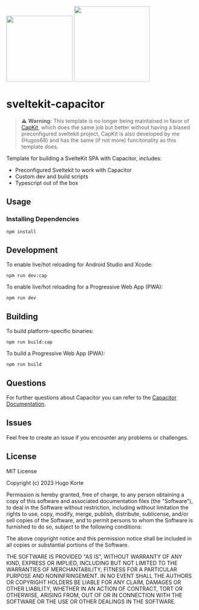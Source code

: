 <img width="175px" src="https://github.com/Hugos68/sveltekit-capacitor/assets/63101006/3b8324ff-f27d-48a3-a74d-f7aabb2f530e" />
<img width="200px" src="https://github.com/Hugos68/sveltekit-capacitor/assets/63101006/e748ecc6-2a2d-4dd5-95c2-4ff4cf8a307b" />

# sveltekit-capacitor

> ⚠️ **Warning:**
> This template is no longer being maintained in favor of [CapKit](https://github.com/Hugos68/capkit), which does the same job but better without having a biased preconfigured sveltekit project, CapKit is also developed by me (Hugos68) and has the same (if not more) funcitonality as this template does.

Template for building a SvelteKit SPA with Capacitor, includes:

- Preconfigured Sveltekit to work with Capacitor
- Custom dev and build scripts
- Typescript out of the box

## Usage

### Installing Dependencies

```node
npm install
```

## Development

To enable live/hot reloading for Android Studio and Xcode:

```shell
npm run dev:cap
```

To enable live/hot reloading for a Progressive Web App (PWA):

```shell
npm run dev
```

## Building

To build platform-specific binaries:

```shell
npm run build:cap
```

To build a Progressive Web App (PWA):

```shell
npm run build
```

## Questions

For further questions about Capacitor you can refer to the [Capacitor Documentation](https://capacitorjs.com/docs).

## Issues

Feel free to create an issue if you encounter any problems or challenges.

## License

MIT License

Copyright (c) 2023 Hugo Korte

Permission is hereby granted, free of charge, to any person obtaining a copy
of this software and associated documentation files (the "Software"), to deal
in the Software without restriction, including without limitation the rights
to use, copy, modify, merge, publish, distribute, sublicense, and/or sell
copies of the Software, and to permit persons to whom the Software is
furnished to do so, subject to the following conditions:

The above copyright notice and this permission notice shall be included in all
copies or substantial portions of the Software.

THE SOFTWARE IS PROVIDED "AS IS", WITHOUT WARRANTY OF ANY KIND, EXPRESS OR
IMPLIED, INCLUDING BUT NOT LIMITED TO THE WARRANTIES OF MERCHANTABILITY,
FITNESS FOR A PARTICULAR PURPOSE AND NONINFRINGEMENT. IN NO EVENT SHALL THE
AUTHORS OR COPYRIGHT HOLDERS BE LIABLE FOR ANY CLAIM, DAMAGES OR OTHER
LIABILITY, WHETHER IN AN ACTION OF CONTRACT, TORT OR OTHERWISE, ARISING FROM,
OUT OF OR IN CONNECTION WITH THE SOFTWARE OR THE USE OR OTHER DEALINGS IN THE
SOFTWARE.
